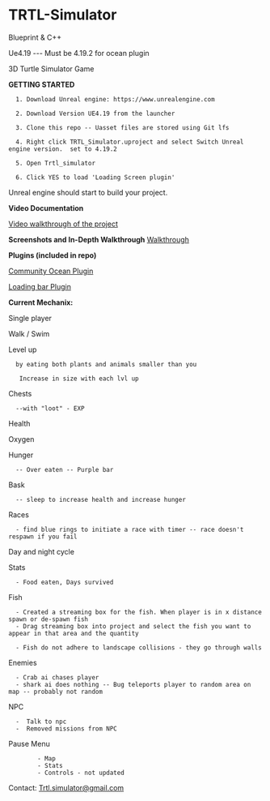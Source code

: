# TRTL-Simulator

Blueprint & C++

Ue4.19 --- Must be 4.19.2 for ocean plugin

3D Turtle Simulator Game

**GETTING STARTED**
   
    
      1. Download Unreal engine: https://www.unrealengine.com
    
      2. Download Version UE4.19 from the launcher
   
      3. Clone this repo -- Uasset files are stored using Git lfs
   
      4. Right click TRTL_Simulator.uproject and select Switch Unreal engine version.  set to 4.19.2
   
      5. Open Trtl_simulator  
   
      6. Click YES to load 'Loading Screen plugin' 
   
  Unreal engine should start to build your project.
   
   **Video Documentation**
   
   [Video walkthrough of the project](https://www.youtube.com/watch?v=uy381ddwrX0&list=PLcgJXhEksRRKeoDOZR2d-w8NN4vp7U1iI)
   
   **Screenshots and In-Depth Walkthrough**
   [Walkthrough](https://games.turtacus.com/lessons/trtlsim/gettingstarted.html)

**Plugins (included in repo)**

   [Community Ocean Plugin](https://github.com/UE4-OceanProject/OceanProject)
 
   [Loading bar Plugin](https://github.com/ue4plugins/LoadingScreen)
 
 
 
 **Current Mechanix:**
 
 Single player
 
 Walk / Swim
 
 Level up 
 
      by eating both plants and animals smaller than you 
 
       Increase in size with each lvl up
 
 Chests 
 
      --with "loot" - EXP
 
 Health
 
 Oxygen
 
 Hunger 
 
      -- Over eaten -- Purple bar
 
 Bask
 
      -- sleep to increase health and increase hunger
 
 Races 
 
      - find blue rings to initiate a race with timer -- race doesn't respawn if you fail
 
 Day and night cycle 
 
 Stats 
 
      - Food eaten, Days survived
 
 Fish 

      - Created a streaming box for the fish. When player is in x distance spawn or de-spawn fish
      - Drag streaming box into project and select the fish you want to appear in that area and the quantity
      
      - Fish do not adhere to landscape collisions - they go through walls
 
Enemies 
         
      - Crab ai chases player
      - shark ai does nothing -- Bug teleports player to random area on map -- probably not random
        
        
NPC 

      -  Talk to npc
      -  Removed missions from NPC
    
Pause Menu  

            - Map
            - Stats
            - Controls - not updated
          
   
Contact:
   Trtl.simulator@gmail.com
   
    
    
 
